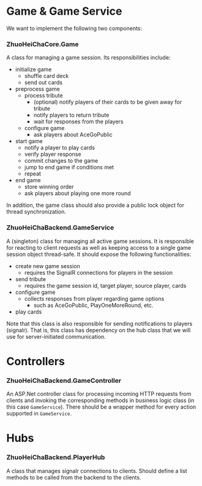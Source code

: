 # Game & Game Service
We want to implement the following two components:

### ZhuoHeiChaCore.Game
A class for managing a game session. Its responsibilities include:
- initialize game
    - shuffle card deck
    - send out cards
- preprocess game
    - process tribute
        - (optional) notify players of their cards to be given away for tribute
        - notify players to return tribute
        - wait for responses from the players
    - configure game
        - ask players about AceGoPublic
- start game
    - notify a player to play cards
    - verify player response
    - commit changes to the game
    - jump to end game if conditions met
    - repeat
- end game
    - store winning order
    - ask players about playing one more round

In addition, the game class should also provide a public lock object for thread synchronization. 

### ZhuoHeiChaBackend.GameService
A (singleton) class for managing all active game sessions. It is responsible for reacting to client requests as well as keeping access to a single game session object thread-safe. It should expose the following functionalities:
- create new game session
    - requires the SignalR connections for players in the session 
- send tribute
    - requires the game session id, target player, source player, cards
- configure game
    - collects responses from player regarding game options
        - such as AceGoPublic, PlayOneMoreRound, etc.
- play cards

Note that this class is also responsible for sending notifications to players (signalr). That is, this class has dependency on the hub class that we will use for server-initiated communication.

# Controllers

### ZhuoHeiChaBackend.GameController
An ASP.Net controller class for processing incoming HTTP requests from clients and invoking the corresponding methods in business logic class (in this case `GameService`). There should be a wrapper method for every action supported in `GameService`.

# Hubs

### ZhuoHeiChaBackend.PlayerHub
A class that manages signalr connections to clients. Should define a list methods to be called from the backend to the clients.